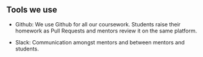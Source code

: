 Tools we use
---

- Github:
We use Github for all our coursework. Students raise their homework as Pull Requests and mentors review it on the same platform.

- Slack:
Communication amongst mentors and between mentors and students.
